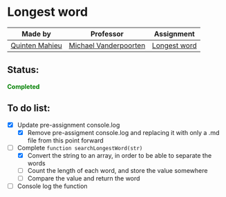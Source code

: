 # Longest word

|Made by|Professor|Assignment|
|-------|---------|---------------|
|[Quinten Mahieu](https://www.quintenmahieu.com/ "Website")|[Michael Vanderpoorten](https://yungpanda.com/ "YungPanda")|[Longest word](https://www.pgm.gent/pgm-1/exercises/week_3.html#longest-word "Longest word")|

## Status:
**<span style="color:green">Completed</span>**

## To do list:
- [x] Update pre-assignment console.log
  - [x] Remove pre-assigment console.log and replacing it with only a .md file from this point forward 
- [ ] Complete `function searchLongestWord(str)`
  - [x] Convert the string to an array, in order to be able to separate the words
  - [ ] Count the length of each word, and store the value somewhere
  - [ ] Compare the value and return the word
- [ ] Console log the function